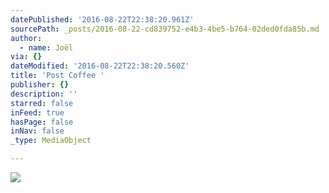 ```yaml
---
datePublished: '2016-08-22T22:38:20.961Z'
sourcePath: _posts/2016-08-22-cd839752-e4b3-4be5-b764-02ded0fda85b.md
author:
  - name: Joël
via: {}
dateModified: '2016-08-22T22:38:20.560Z'
title: 'Post Coffee '
publisher: {}
description: ''
starred: false
inFeed: true
hasPage: false
inNav: false
_type: MediaObject

---
```

![](https://imgflo.herokuapp.com/graph/vahj1ThiexotieMo/30731f464554f61bab8c210b98f169ef/croprotate.jpg?cropheight=2448&cropwidth=2448&degrees=-90&input=https%3A%2F%2Fthe-grid-user-content.s3-us-west-2.amazonaws.com%2F12ee7ab8-0b9a-40a3-8d21-0ce15b27a770.jpg&x=0&y=0)